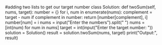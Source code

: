 #adding two lists to get our target number
class Solution:
    def twoSum(self, nums, target):
        number = {}
        for i, num in enumerate(nums):
            complement = target - num
            if complement in number:
                return [number[complement], i]
            number[num] = i
nums = input("Enter the numbers").split(" ")
nums = [int(num) for num in nums] 
target = int(input("Enter the target number: "))
solution = Solution()
result = solution.twoSum(nums, target)
print("Output:", result)

